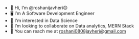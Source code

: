 - 👋 Hi, I’m @roshanijavheri😊
- 🖥️ I’m A Software Development Engineer
- 👀 I'm interested in Data Science
- 🌱 I’m looking to collaborate on Data analytics, MERN Stack
- 📩 You can reach me at roshani0808javheri@gmail.com

<!---
roshanijavheri/roshanijavheri is a ✨ special ✨ repository because its `README.md` (this file) appears on your GitHub profile.
You can click the Preview link to take a look at your changes.
--->
